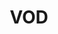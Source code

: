 ---
layout: page
title: VOD
parent: Platform Requirements
permalink: /platform/vod/
nav_order: 3
---